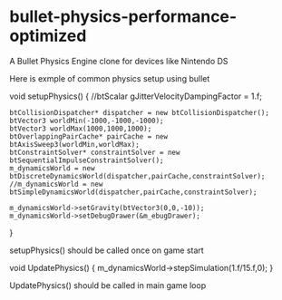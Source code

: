 # bullet-physics-performance-optimized
A Bullet Physics Engine clone for devices like Nintendo DS

Here is exmple of common physics setup using bullet


void setupPhysics()
{
	//btScalar gJitterVelocityDampingFactor = 1.f;

	btCollisionDispatcher* dispatcher = new btCollisionDispatcher();
	btVector3 worldMin(-1000,-1000,-1000);
	btVector3 worldMax(1000,1000,1000);
	btOverlappingPairCache* pairCache = new btAxisSweep3(worldMin,worldMax);
	btConstraintSolver* constraintSolver = new btSequentialImpulseConstraintSolver();
	m_dynamicsWorld = new btDiscreteDynamicsWorld(dispatcher,pairCache,constraintSolver);
	//m_dynamicsWorld = new btSimpleDynamicsWorld(dispatcher,pairCache,constraintSolver);

	m_dynamicsWorld->setGravity(btVector3(0,0,-10));
	m_dynamicsWorld->setDebugDrawer(&m_ebugDrawer);

}

setupPhysics() should be called once on game start 

void UpdatePhysics()
{
	m_dynamicsWorld->stepSimulation(1.f/15.f,0); 
}


UpdatePhysics() should be called in main game loop
